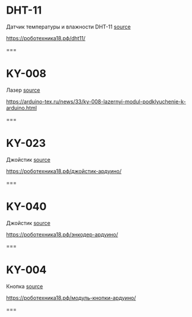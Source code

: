 # DHT-11
Датчик температуры и влажности DHT-11 [source](./dht-11/)

https://роботехника18.рф/dht11/

===

# KY-008
Лазер [source](./ky-008/)

https://arduino-tex.ru/news/33/ky-008-lazernyi-modul-podklyuchenie-k-arduino.html

===

# KY-023
Джойстик [source](./ky-023/)

https://роботехника18.рф/джойстик-ардуино/

===

# KY-040
Джойстик [source](./ky-040/)

https://роботехника18.рф/энкодер-ардуино/

===

# KY-004
Кнопка [source](./ky-040/)

https://роботехника18.рф/модуль-кнопки-ардуино/

===
